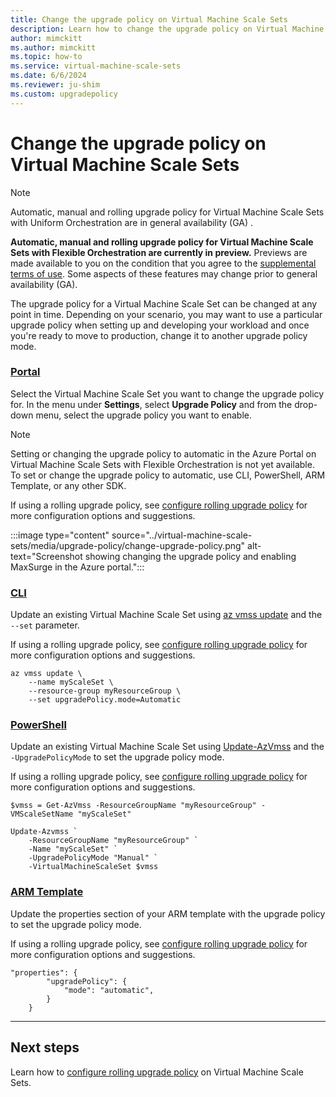 ```yaml
---
title: Change the upgrade policy on Virtual Machine Scale Sets
description: Learn how to change the upgrade policy on Virtual Machine Scale Sets
author: mimckitt
ms.author: mimckitt
ms.topic: how-to
ms.service: virtual-machine-scale-sets
ms.date: 6/6/2024
ms.reviewer: ju-shim
ms.custom: upgradepolicy
---
```

# Change the upgrade policy on Virtual Machine Scale Sets

> [!NOTE]
> Automatic, manual and rolling upgrade policy for Virtual Machine Scale Sets with Uniform Orchestration are in general availability (GA) . 
>
>**Automatic, manual and rolling upgrade policy for Virtual Machine Scale Sets with Flexible Orchestration are currently in preview.** Previews are made available to you on the condition that you agree to the [supplemental terms of use](https://azure.microsoft.com/support/legal/preview-supplemental-terms/). Some aspects of these features may change prior to general availability (GA).

The upgrade policy for a Virtual Machine Scale Set can be changed at any point in time. Depending on your scenario, you may want to use a particular upgrade policy when setting up and developing your workload and once you're ready to move to production, change it to another upgrade policy mode. 

### [Portal](#tab/portal)

Select the Virtual Machine Scale Set you want to change the upgrade policy for. In the menu under **Settings**, select **Upgrade Policy** and from the drop-down menu, select the upgrade policy you want to enable. 

> [!NOTE]
> Setting or changing the upgrade policy to automatic in the Azure Portal on Virtual Machine Scale Sets with Flexible Orchestration is not yet available. To set or change the upgrade policy to automatic, use CLI, PowerShell, ARM Template, or any other SDK. 

If using a rolling upgrade policy, see [configure rolling upgrade policy](virtual-machine-scale-sets-configure-rolling-upgrades.md) for more configuration options and suggestions.

:::image type="content" source="../virtual-machine-scale-sets/media/upgrade-policy/change-upgrade-policy.png" alt-text="Screenshot showing changing the upgrade policy and enabling MaxSurge in the Azure portal.":::

### [CLI](#tab/cli)
Update an existing Virtual Machine Scale Set using [az vmss update](/cli/azure/vmss#az-vmss-update) and the `--set` parameter. 

If using a rolling upgrade policy, see [configure rolling upgrade policy](virtual-machine-scale-sets-configure-rolling-upgrades.md) for more configuration options and suggestions.

```azurecli-interactive
az vmss update \
    --name myScaleSet \
    --resource-group myResourceGroup \
    --set upgradePolicy.mode=Automatic
```

### [PowerShell](#tab/powershell)
Update an existing Virtual Machine Scale Set using [Update-AzVmss](/powershell/module/az.compute/update-azvmss) and the `-UpgradePolicyMode` to set the upgrade policy mode. 

If using a rolling upgrade policy, see [configure rolling upgrade policy](virtual-machine-scale-sets-configure-rolling-upgrades.md) for more configuration options and suggestions.

```azurepowershell-interactive
$vmss = Get-AzVmss -ResourceGroupName "myResourceGroup" -VMScaleSetName "myScaleSet"

Update-Azvmss `
    -ResourceGroupName "myResourceGroup" `
    -Name "myScaleSet" `
    -UpgradePolicyMode "Manual" `
    -VirtualMachineScaleSet $vmss
```

### [ARM Template](#tab/template)

Update the properties section of your ARM template with the upgrade policy to set the upgrade policy mode. 

If using a rolling upgrade policy, see [configure rolling upgrade policy](virtual-machine-scale-sets-configure-rolling-upgrades.md) for more configuration options and suggestions.


```ARM
"properties": {
        "upgradePolicy": {
            "mode": "automatic",
        }
    }
```
---


## Next steps
Learn how to [configure rolling upgrade policy](virtual-machine-scale-sets-configure-rolling-upgrades.md) on Virtual Machine Scale Sets. 
